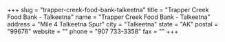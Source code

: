 +++
slug = "trapper-creek-food-bank-talkeetna"
title = "Trapper Creek Food Bank - Talkeetna"
name = "Trapper Creek Food Bank - Talkeetna"
address = "Mile 4 Talkeetna Spur"
city = "Talkeetna"
state = "AK"
postal = "99676"
website = ""
phone = "907 733-3358"
fax = ""
+++
